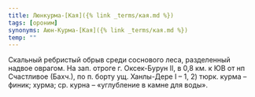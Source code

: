 ```yaml
---
title: Люнкурма-[Кая]({% link _terms/кая.md %})
tags: [ороним]
synonyms: Аюн-Курма-[Кая]({% link _terms/кая.md %})
temp: ""
---
```


Скальный ребристый обрыв среди соснового леса, разделенный надвое оврагом. На
зап. отроге г. Оксек-Бурун II, в 0,8 км. к ЮВ от нп Счастливое (Бахч.), по п.
борту ущ. Ханлы-Дере I – 1, 2) тюрк. курма – финик; хурма; ср. курна –
«углубление в камне для воды».
